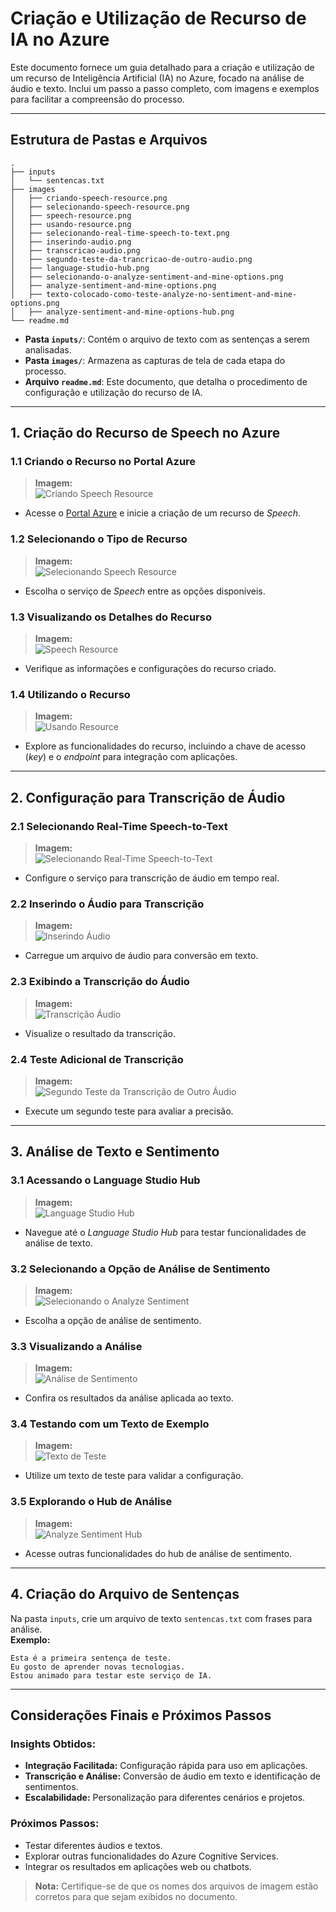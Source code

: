 # Criação e Utilização de Recurso de IA no Azure

Este documento fornece um guia detalhado para a criação e utilização de um recurso de Inteligência Artificial (IA) no Azure, focado na análise de áudio e texto. Inclui um passo a passo completo, com imagens e exemplos para facilitar a compreensão do processo.

---

## Estrutura de Pastas e Arquivos

```
.
├── inputs
│   └── sentencas.txt
├── images
│   ├── criando-speech-resource.png
│   ├── selecionando-speech-resource.png
│   ├── speech-resource.png
│   ├── usando-resource.png
│   ├── selecionando-real-time-speech-to-text.png
│   ├── inserindo-audio.png
│   ├── transcricao-audio.png
│   ├── segundo-teste-da-trancricao-de-outro-audio.png
│   ├── language-studio-hub.png
│   ├── selecionando-o-analyze-sentiment-and-mine-options.png
│   ├── analyze-sentiment-and-mine-options.png
│   ├── texto-colocado-como-teste-analyze-no-sentiment-and-mine-options.png
│   ├── analyze-sentiment-and-mine-options-hub.png
└── readme.md
```

- **Pasta `inputs/`**: Contém o arquivo de texto com as sentenças a serem analisadas.
- **Pasta `images/`**: Armazena as capturas de tela de cada etapa do processo.
- **Arquivo `readme.md`**: Este documento, que detalha o procedimento de configuração e utilização do recurso de IA.

---

## 1. Criação do Recurso de Speech no Azure

### 1.1 Criando o Recurso no Portal Azure
> **Imagem:**  
> ![Criando Speech Resource](./images/criando-speech-resource.png)

- Acesse o [Portal Azure](https://portal.azure.com) e inicie a criação de um recurso de *Speech*.

### 1.2 Selecionando o Tipo de Recurso
> **Imagem:**  
> ![Selecionando Speech Resource](./images/criandoNovoRecurso.png)

- Escolha o serviço de *Speech* entre as opções disponíveis.

### 1.3 Visualizando os Detalhes do Recurso
> **Imagem:**  
> ![Speech Resource](./images/speech-resource.png)

- Verifique as informações e configurações do recurso criado.

### 1.4 Utilizando o Recurso
> **Imagem:**  
> ![Usando Resource](./images/usando-resource.png)

- Explore as funcionalidades do recurso, incluindo a chave de acesso (*key*) e o *endpoint* para integração com aplicações.

---

## 2. Configuração para Transcrição de Áudio

### 2.1 Selecionando Real-Time Speech-to-Text
> **Imagem:**  
> ![Selecionando Real-Time Speech-to-Text](./images/selecionando-real-time-speech-to-text.png)

- Configure o serviço para transcrição de áudio em tempo real.

### 2.2 Inserindo o Áudio para Transcrição
> **Imagem:**  
> ![Inserindo Áudio](./images/inserindo-audio.png)

- Carregue um arquivo de áudio para conversão em texto.

### 2.3 Exibindo a Transcrição do Áudio
> **Imagem:**  
> ![Transcrição Áudio](./images/convertendoAudioTexto.png)

- Visualize o resultado da transcrição.

### 2.4 Teste Adicional de Transcrição
> **Imagem:**  
> ![Segundo Teste da Transcrição de Outro Áudio](./images/transcricao-audio.png)

- Execute um segundo teste para avaliar a precisão.

---

## 3. Análise de Texto e Sentimento

### 3.1 Acessando o Language Studio Hub
> **Imagem:**  
> ![Language Studio Hub](./images/language-studio-hub.png)

- Navegue até o *Language Studio Hub* para testar funcionalidades de análise de texto.

### 3.2 Selecionando a Opção de Análise de Sentimento
> **Imagem:**  
> ![Selecionando o Analyze Sentiment](./images/selecionando-o-analyze-sentiment-and-mine-options.png)

- Escolha a opção de análise de sentimento.

### 3.3 Visualizando a Análise
> **Imagem:**  
> ![Análise de Sentimento](./images/analyze-sentiment-and-mine-options.png)

- Confira os resultados da análise aplicada ao texto.

### 3.4 Testando com um Texto de Exemplo
> **Imagem:**  
> ![Texto de Teste](./images/texto-colocado-como-teste-analyze-no-sentiment-and-mine-options.png)

- Utilize um texto de teste para validar a configuração.

### 3.5 Explorando o Hub de Análise
> **Imagem:**  
> ![Analyze Sentiment Hub](./images/analyze-sentiment-and-mine-options-hub.png)

- Acesse outras funcionalidades do hub de análise de sentimento.

---

## 4. Criação do Arquivo de Sentenças

Na pasta `inputs`, crie um arquivo de texto `sentencas.txt` com frases para análise.  
**Exemplo:**

```
Esta é a primeira sentença de teste.
Eu gosto de aprender novas tecnologias.
Estou animado para testar este serviço de IA.
```

---

## Considerações Finais e Próximos Passos

### Insights Obtidos:
- **Integração Facilitada:** Configuração rápida para uso em aplicações.
- **Transcrição e Análise:** Conversão de áudio em texto e identificação de sentimentos.
- **Escalabilidade:** Personalização para diferentes cenários e projetos.

### Próximos Passos:
- Testar diferentes áudios e textos.
- Explorar outras funcionalidades do Azure Cognitive Services.
- Integrar os resultados em aplicações web ou chatbots.

> **Nota:** Certifique-se de que os nomes dos arquivos de imagem estão corretos para que sejam exibidos no documento.

